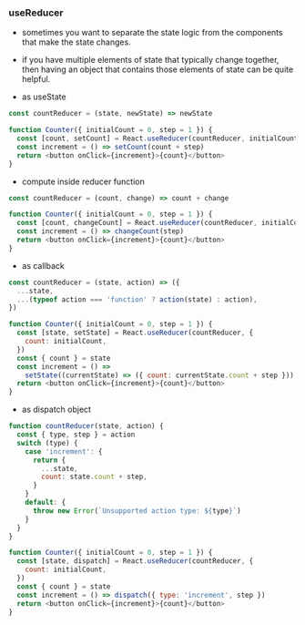 ### useReducer

- sometimes you want to separate the state logic from the components that make the state changes.
- if you have multiple elements of state that typically change together, then having an object that contains those elements of state can be quite helpful.

- as useState

```js
const countReducer = (state, newState) => newState

function Counter({ initialCount = 0, step = 1 }) {
  const [count, setCount] = React.useReducer(countReducer, initialCount)
  const increment = () => setCount(count + step)
  return <button onClick={increment}>{count}</button>
}
```

- compute inside reducer function

```js
const countReducer = (count, change) => count + change

function Counter({ initialCount = 0, step = 1 }) {
  const [count, changeCount] = React.useReducer(countReducer, initialCount)
  const increment = () => changeCount(step)
  return <button onClick={increment}>{count}</button>
}
```

- as callback

```js
const countReducer = (state, action) => ({
  ...state,
  ...(typeof action === 'function' ? action(state) : action),
})

function Counter({ initialCount = 0, step = 1 }) {
  const [state, setState] = React.useReducer(countReducer, {
    count: initialCount,
  })
  const { count } = state
  const increment = () =>
    setState((currentState) => ({ count: currentState.count + step }))
  return <button onClick={increment}>{count}</button>
}
```

- as dispatch object

```js
function countReducer(state, action) {
  const { type, step } = action
  switch (type) {
    case 'increment': {
      return {
        ...state,
        count: state.count + step,
      }
    }
    default: {
      throw new Error(`Unsupported action type: ${type}`)
    }
  }
}

function Counter({ initialCount = 0, step = 1 }) {
  const [state, dispatch] = React.useReducer(countReducer, {
    count: initialCount,
  })
  const { count } = state
  const increment = () => dispatch({ type: 'increment', step })
  return <button onClick={increment}>{count}</button>
}
```

